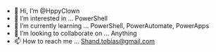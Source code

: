 - 👋 Hi, I’m @HppyClown
- 👀 I’m interested in ... PowerShell
- 🌱 I’m currently learning ... PowerShell, PowerAutomate, PowerApps
- 💞️ I’m looking to collaborate on ... Anything
- 📫 How to reach me ... Shand.tobias@gmail.com

<!---
HppyClown/HppyClown is a ✨ special ✨ repository because its `README.md` (this file) appears on your GitHub profile.
You can click the Preview link to take a look at your changes.
--->
